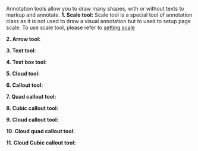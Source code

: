 Annotation tools allow you to draw many shapes, with or without texts to markup and annotate.
**1.  Scale tool:** Scale tool is a special tool of annotation class as it is not used to draw a visual annotation but to used to setup page scale. To use scale tool, please refer to [setting scale](../setting_scale/)

**2.  Arrow tool:** 

**3.  Text tool:** 

**4.  Text box tool:** 

**5.  Cloud tool:** 

**6.  Callout tool:** 

**7.  Quad callout tool:** 

**8.  Cubic callout tool:** 

**9.  Cloud callout tool:** 

**10. Cloud quad callout tool:** 

**11. Cloud Cubic callout tool:** 



